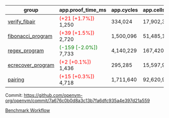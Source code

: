 | group | app.proof_time_ms | app.cycles | app.cells_used | leaf.proof_time_ms | leaf.cycles | leaf.cells_used |
| -- | -- | -- | -- | -- | -- | -- |
| [verify_fibair](https://github.com/openvm-org/openvm/blob/benchmark-results/benchmarks-pr/1494/verify_fibair-7a676c0b0d8a3c13b7fa6dfc935a4e397d21a559.md) |<span style='color: red'>(+21 [+1.7%])</span> 1,250 |  334,024 |  17,902,360 |- | - | - |
| [fibonacci_program](https://github.com/openvm-org/openvm/blob/benchmark-results/benchmarks-pr/1494/fibonacci-7a676c0b0d8a3c13b7fa6dfc935a4e397d21a559.md) |<span style='color: red'>(+39 [+1.5%])</span> 2,720 |  1,500,096 |  51,485,167 |- | - | - |
| [regex_program](https://github.com/openvm-org/openvm/blob/benchmark-results/benchmarks-pr/1494/regex-7a676c0b0d8a3c13b7fa6dfc935a4e397d21a559.md) |<span style='color: green'>(-159 [-2.0%])</span> 7,733 |  4,140,229 |  167,420,929 |- | - | - |
| [ecrecover_program](https://github.com/openvm-org/openvm/blob/benchmark-results/benchmarks-pr/1494/ecrecover-7a676c0b0d8a3c13b7fa6dfc935a4e397d21a559.md) |<span style='color: red'>(+2 [+0.1%])</span> 1,436 |  295,285 |  15,597,969 |- | - | - |
| [pairing](https://github.com/openvm-org/openvm/blob/benchmark-results/benchmarks-pr/1494/pairing-7a676c0b0d8a3c13b7fa6dfc935a4e397d21a559.md) |<span style='color: red'>(+15 [+0.3%])</span> 4,718 |  1,711,640 |  92,620,923 |- | - | - |


Commit: https://github.com/openvm-org/openvm/commit/7a676c0b0d8a3c13b7fa6dfc935a4e397d21a559

[Benchmark Workflow](https://github.com/openvm-org/openvm/actions/runs/13973557640)
